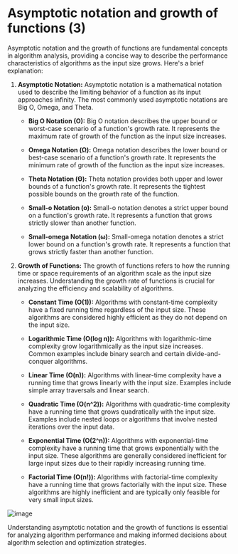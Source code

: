 # Asymptotic notation and growth of functions (3)

Asymptotic notation and the growth of functions are fundamental concepts in algorithm analysis, providing a concise way to describe the performance characteristics of algorithms as the input size grows. Here's a brief explanation:

1. **Asymptotic Notation:**
   Asymptotic notation is a mathematical notation used to describe the limiting behavior of a function as its input approaches infinity. The most commonly used asymptotic notations are Big O, Omega, and Theta.

   - **Big O Notation (O):** Big O notation describes the upper bound or worst-case scenario of a function's growth rate. It represents the maximum rate of growth of the function as the input size increases.

   - **Omega Notation (Ω):** Omega notation describes the lower bound or best-case scenario of a function's growth rate. It represents the minimum rate of growth of the function as the input size increases.

   - **Theta Notation (Θ):** Theta notation provides both upper and lower bounds of a function's growth rate. It represents the tightest possible bounds on the growth rate of the function.
     
   - **Small-o Notation (o):** Small-o notation denotes a strict upper bound on a function's growth rate. It represents a function that grows strictly slower than another function.

   - **Small-omega Notation (ω):** Small-omega notation denotes a strict lower bound on a function's growth rate. It represents a function that grows strictly faster than another function.


2. **Growth of Functions:**
   The growth of functions refers to how the running time or space requirements of an algorithm scale as the input size increases. Understanding the growth rate of functions is crucial for analyzing the efficiency and scalability of algorithms.

   - **Constant Time (O(1)):** Algorithms with constant-time complexity have a fixed running time regardless of the input size. These algorithms are considered highly efficient as they do not depend on the input size.

   - **Logarithmic Time (O(log n)):** Algorithms with logarithmic-time complexity grow logarithmically as the input size increases. Common examples include binary search and certain divide-and-conquer algorithms.

   - **Linear Time (O(n)):** Algorithms with linear-time complexity have a running time that grows linearly with the input size. Examples include simple array traversals and linear search.

   - **Quadratic Time (O(n^2)):** Algorithms with quadratic-time complexity have a running time that grows quadratically with the input size. Examples include nested loops or algorithms that involve nested iterations over the input data.

   - **Exponential Time (O(2^n)):** Algorithms with exponential-time complexity have a running time that grows exponentially with the input size. These algorithms are generally considered inefficient for large input sizes due to their rapidly increasing running time.

   - **Factorial Time (O(n!)):** Algorithms with factorial-time complexity have a running time that grows factorially with the input size. These algorithms are highly inefficient and are typically only feasible for very small input sizes.


![image](https://github.com/alielbekov/class-notes-445/assets/83210137/e904b491-c758-4609-8409-adeb6dc5f4e1)


Understanding asymptotic notation and the growth of functions is essential for analyzing algorithm performance and making informed decisions about algorithm selection and optimization strategies.


